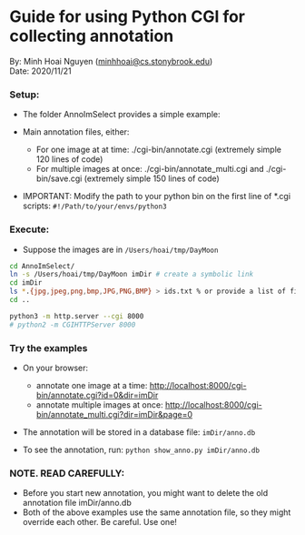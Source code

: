 # Guide for using Python CGI for collecting annotation

By: Minh Hoai Nguyen (minhhoai@cs.stonybrook.edu)  
Date: 2020/11/21


### Setup:

* The folder AnnoImSelect provides a simple example: 
* Main annotation files, either:
	- For one image at at time: ./cgi-bin/annotate.cgi (extremely simple 120 lines of code)
	- For multiple images at once: ./cgi-bin/annotate_multi.cgi and ./cgi-bin/save.cgi (extremely simple 150 lines of code)
	
* IMPORTANT: Modify the path to your python bin on the first line of *.cgi scripts: `#!/Path/to/your/envs/python3`


### Execute:

* Suppose the images are in `/Users/hoai/tmp/DayMoon`


``` bash 
cd AnnoImSelect/
ln -s /Users/hoai/tmp/DayMoon imDir # create a symbolic link
cd imDir
ls *.{jpg,jpeg,png,bmp,JPG,PNG,BMP} > ids.txt % or provide a list of filenames in imDir/ids.txt
cd ..

python3 -m http.server --cgi 8000
# python2 -m CGIHTTPServer 8000

```

### Try the examples
* On your browser:

	- annotate one image at a time: [http://localhost:8000/cgi-bin/annotate.cgi?id=0&dir=imDir](http://localhost:8000/cgi-bin/annotate.cgi?id=0&dir=imDir)
	- annotate multiple images at once: [http://localhost:8000/cgi-bin/annotate_multi.cgi?dir=imDir&page=0](http://localhost:8000/cgi-bin/annotate_multi.cgi?dir=imDir&page=0)

* The annotation will be stored in a database file: `imDir/anno.db`
* To see the annotation, run: `python show_anno.py imDir/anno.db`

### NOTE. READ CAREFULLY:

* Before you start new annotation, you might want to delete the old annotation file imDir/anno.db
* Both of the above examples use the same annotation file, so they might override each other. Be careful. Use one! 





